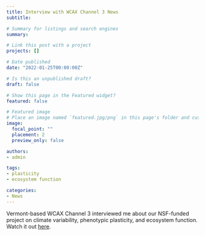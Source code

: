 ```yaml
---
title: Interview with WCAX Channel 3 News
subtitle:

# Summary for listings and search engines
summary:

# Link this post with a project
projects: []

# Date published
date: "2022-01-25T00:00:00Z"

# Is this an unpublished draft?
draft: false

# Show this page in the Featured widget?
featured: false

# Featured image
# Place an image named `featured.jpg/png` in this page's folder and customize its options here.
image:
  focal_point: ""
  placement: 2
  preview_only: false

authors:
- admin

tags:
- plasticity
- ecosystem function

categories:
- News
---
```


Vermont-based WCAX Channel 3 interviewed me about our NSF-funded project on climate variability, phenotypic plasticity, and ecosystem function. Watch it out [here](https://www.wcax.com/2022/01/21/researchers-monitor-s-burlington-natural-area-climate-study/).